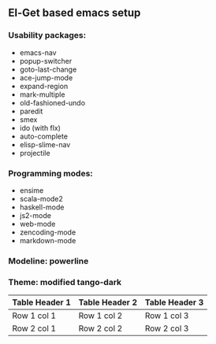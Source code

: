 ## El-Get based emacs setup

### Usability packages:
- emacs-nav
- popup-switcher
- goto-last-change
- ace-jump-mode
- expand-region
- mark-multiple
- old-fashioned-undo
- paredit
- smex
- ido (with flx)
- auto-complete
- elisp-slime-nav
- projectile

### Programming modes:
- ensime
- scala-mode2
- haskell-mode
- js2-mode
- web-mode
- zencoding-mode
- markdown-mode

### Modeline: powerline

### Theme: modified tango-dark



Table Header 1 | Table Header 2 | Table Header 3
-------------- | -------------- | --------------
Row 1 col 1 | Row 1 col 2 | Row 1 col 3
Row 2 col 1 | Row 2 col 2 | Row 2 col 3
